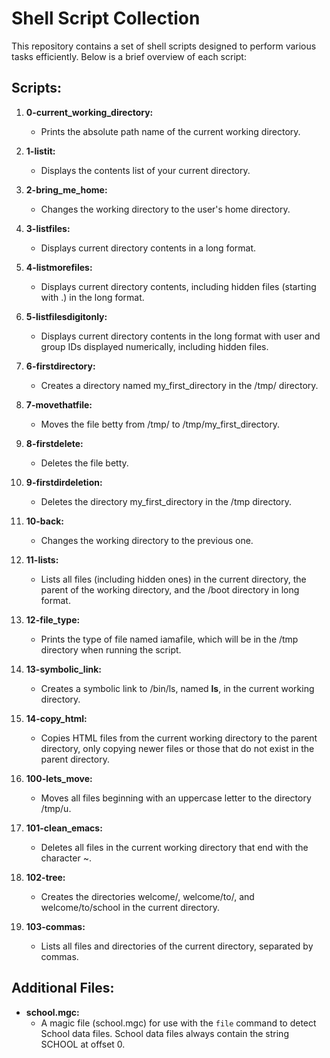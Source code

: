 # Shell Script Collection

This repository contains a set of shell scripts designed to perform various tasks efficiently. Below is a brief overview of each script:

## Scripts:

1. **0-current_working_directory:**
   - Prints the absolute path name of the current working directory.

2. **1-listit:**
   - Displays the contents list of your current directory.

3. **2-bring_me_home:**
   - Changes the working directory to the user's home directory.

4. **3-listfiles:**
   - Displays current directory contents in a long format.

5. **4-listmorefiles:**
   - Displays current directory contents, including hidden files (starting with .) in the long format.

6. **5-listfilesdigitonly:**
   - Displays current directory contents in the long format with user and group IDs displayed numerically, including hidden files.

7. **6-firstdirectory:**
   - Creates a directory named my_first_directory in the /tmp/ directory.

8. **7-movethatfile:**
   - Moves the file betty from /tmp/ to /tmp/my_first_directory.

9. **8-firstdelete:**
   - Deletes the file betty.

10. **9-firstdirdeletion:**
    - Deletes the directory my_first_directory in the /tmp directory.

11. **10-back:**
    - Changes the working directory to the previous one.

12. **11-lists:**
    - Lists all files (including hidden ones) in the current directory, the parent of the working directory, and the /boot directory in long format.

13. **12-file_type:**
    - Prints the type of file named iamafile, which will be in the /tmp directory when running the script.

14. **13-symbolic_link:**
    - Creates a symbolic link to /bin/ls, named __ls__, in the current working directory.

15. **14-copy_html:**
    - Copies HTML files from the current working directory to the parent directory, only copying newer files or those that do not exist in the parent directory.

16. **100-lets_move:**
    - Moves all files beginning with an uppercase letter to the directory /tmp/u.

17. **101-clean_emacs:**
    - Deletes all files in the current working directory that end with the character ~.

18. **102-tree:**
    - Creates the directories welcome/, welcome/to/, and welcome/to/school in the current directory.

19. **103-commas:**
    - Lists all files and directories of the current directory, separated by commas.

## Additional Files:

- **school.mgc:**
    - A magic file (school.mgc) for use with the `file` command to detect School data files. School data files always contain the string SCHOOL at offset 0.
